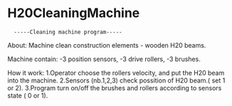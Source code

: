 # H20CleaningMachine

      -----Cleaning machine program----- 

About:
Machine clean construction elements - wooden H20 beams.

Machine contain:
  -3 position sensors,
  -3 drive rollers,
  -3 brushes.

How it work:
1.Operator choose the rollers velocity, and put the H20 beam into the machine. 
2.Sensors (nb.1,2,3) check possition of H20 beam.( set 1 or 2).
3.Program turn on/off the brushes and rollers according to sensors state ( 0 or 1).

